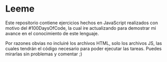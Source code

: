 <h1>Leeme</h1>

<p>Este repositorio contiene ejercicios hechos en JavaScript realizados con motivo del #100DaysOfCode, la cual ire actualizando para demostrar mi avance en el conocimiento de este lenguaje.</p>

<p>Por razones obvias no incluiré los archivos HTML, solo los archivos JS, las cuales tendrán el código necesario para poder ejecutar las tareas. Puedes mirarlas sin problemas y comentar ;)</p>
